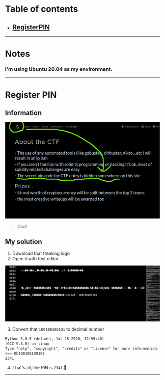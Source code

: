# Table of contents
- ## [RegisterPIN](#register-pin)
  
---

# Notes

### I'm using Ubuntu 20.04 as my environment.

---

# Register PIN

## Information

![Question screenshot](../images/register_pin.png)

> $Cool$


## My solution

1. Download that freaking logo
2. Open it with text editor

![Solution screenshot](../images/register_pin_sol_1.png)

3. Convert that ```100100100101``` to decimal number

```
Python 3.8.5 (default, Jul 28 2020, 12:59:40) 
[GCC 9.3.0] on linux
Type "help", "copyright", "credits" or "license" for more information.
>>> 0b100100100101
2341
```

4. That's all, the PIN is ```2341```.🤣

---